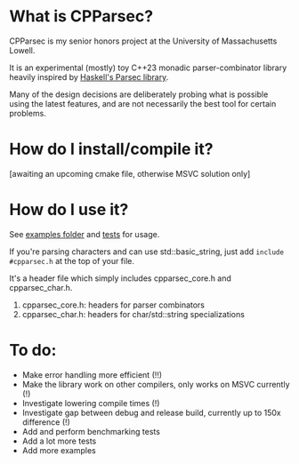 # What is CPParsec?

CPParsec is my senior honors project at the University of Massachusetts Lowell. 

It is an experimental (mostly) toy C++23 monadic parser-combinator library heavily inspired by [Haskell's Parsec library](https://en.wikipedia.org/wiki/Parsec_(parser)). 

Many of the design decisions are deliberately probing what is possible using the latest features, and are not necessarily the best tool for certain problems. 

# How do I install/compile it?

[awaiting an upcoming cmake file, otherwise MSVC solution only]

# How do I use it?

See [examples folder](https://github.com/cchung2020/cpparsec/tree/master/cpparsec/examples) and [tests](https://github.com/cchung2020/cpparsec/tree/master/cpparsec/tests) for usage.

If you're parsing characters and can use std::basic_string, just add `include #cpparsec.h` at the top of your file. 

It's a header file which simply includes cpparsec_core.h and cpparsec_char.h.

1. cpparsec_core.h: headers for parser combinators 
2. cpparsec_char.h: headers for char/std::string specializations

# To do:
* Make error handling more efficient (!!)
* Make the library work on other compilers, only works on MSVC currently (!)
* Investigate lowering compile times (!)
* Investigate gap between debug and release build, currently up to 150x difference (!)
* Add and perform benchmarking tests
* Add a lot more tests
* Add more examples
